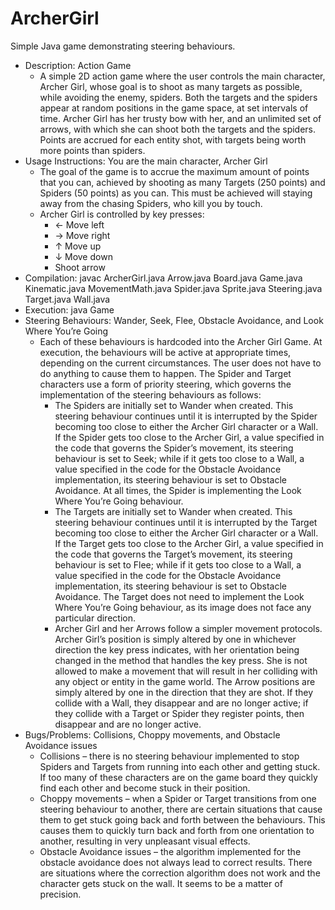 # ArcherGirl
Simple Java game demonstrating steering behaviours.

- Description: 		Action Game
   - A simple 2D action game where the user controls the main character, Archer Girl, whose goal is to shoot as many targets as possible, while avoiding the enemy, spiders.  Both the targets and the spiders appear at random positions in the game space, at set intervals of time.  Archer Girl has her trusty bow with her, and an unlimited set of arrows, with which she can shoot both the targets and the spiders.  Points are accrued for each entity shot, with targets being worth more points than spiders.
- Usage Instructions:	You are the main character, Archer Girl
  - The goal of the game is to accrue the maximum amount of points that you can, achieved by shooting as many Targets (250 points) and Spiders (50 points) as you can.  This must be achieved will staying away from the chasing Spiders, who kill you by touch.
  - Archer Girl is controlled by key presses:
    - ←		Move left
    - →		Move right
    - ↑		Move up
    - ↓		Move down
    - <space bar>	Shoot arrow
- Compilation:	javac ArcherGirl.java Arrow.java Board.java Game.java Kinematic.java MovementMath.java Spider.java Sprite.java Steering.java Target.java Wall.java
- Execution:		java Game
- Steering Behaviours:	Wander, Seek, Flee, Obstacle Avoidance, and Look Where You’re Going
  - Each of these behaviours is hardcoded into the Archer Girl Game.  At execution, the behaviours will be active at appropriate times, depending on the current circumstances.  The user does not have to do anything to cause them to happen.  The Spider and Target characters use a form of priority steering, which governs the implementation of the steering behaviours as follows:
    - The Spiders are initially set to Wander when created.  This steering behaviour continues until it is interrupted by the Spider becoming too close to either the Archer Girl character or a Wall.  If the Spider gets too close to the Archer Girl, a value specified in the code that governs the Spider’s movement, its steering behaviour is set to Seek; while if it gets too close to a Wall, a value specified in the code for the Obstacle Avoidance implementation, its steering behaviour is set to Obstacle Avoidance.  At all times, the Spider is implementing the Look Where You’re Going behaviour.
    - The Targets are initially set to Wander when created.  This steering behaviour continues until it is interrupted by the Target becoming too close to either the Archer Girl character or a Wall.  If the Target gets too close to the Archer Girl, a value specified in the code that governs the Target’s movement, its steering behaviour is set to Flee; while if it gets too close to a Wall, a value specified in the code for the Obstacle Avoidance implementation, its steering behaviour is set to Obstacle Avoidance.  The Target does not need to implement the Look Where You’re Going behaviour, as its image does not face any particular direction.
    - Archer Girl and her Arrows follow a simpler movement protocols.  Archer Girl’s position is simply altered by one in whichever direction the key press indicates, with her orientation being changed in the method that handles the key press.  She is not allowed to make a movement that will result in her colliding with any object or entity in the game world.  The Arrow positions are simply altered by one in the direction that they are shot.  If they collide with a Wall, they disappear and are no longer active; if they collide with a Target or Spider they register points, then disappear and are no longer active.
- Bugs/Problems:		Collisions, Choppy movements, and Obstacle Avoidance issues
  - Collisions – there is no steering behaviour implemented to stop Spiders and Targets from running into each other and getting stuck.  If too many of these characters are on the game board they quickly find each other and become stuck in their position.
  - Choppy movements – when a Spider or Target transitions from one steering behaviour to another, there are certain situations that cause them to get stuck going back and forth between the behaviours.  This causes them to quickly turn back and forth from one orientation to another, resulting in very unpleasant visual effects.
  - Obstacle Avoidance issues – the algorithm implemented for the obstacle avoidance does not always lead to correct results.  There are situations where the correction algorithm does not work and the character gets stuck on the wall.  It seems to be a matter of precision. 
